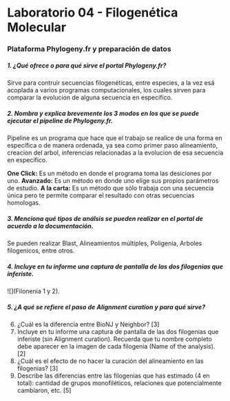 # Laboratorio 04 - Filogenética Molecular

### Plataforma Phylogeny.fr y preparación de datos

##### 1. ¿Qué ofrece o para qué sirve el portal Phylogeny.fr?

Sirve para contruir secuencias filogenéticas, entre especies, a la vez esá acoplada a varios programas computacionales, los cuales sirven para comparar la evolucion de alguna secuencia en específico.

##### 2. Nombra y explica brevemente los 3 modos en los que se puede ejecutar el pipeline de Phylogeny.fr.

Pipeline es un programa que hace que el trabajo se realice de una forma en específica o de manera ordenada, ya sea como primer paso alineamiento, creacion del arbol, inferencias relacionadas a la evolucion de esa secuencia en específico. 

**One Click:**    Es un método en donde el programa toma las desiciones por uno.
**Avanzado:**     Es un método en donde uno elige sus propios parámetros de estudio.
**A la carta:**   Es un método que sólo trabaja con una secuencia única pero te permite comparar el resultado con otras secuencias homologas.

##### 3. Menciona qué tipos de análsis se pueden realizar en el portal de acuerdo a la documentación. 

Se pueden realizar Blast, Alineamientos múltiples, Poligenia, Arboles filogenicos, entre otros.

##### 4. Incluye en tu informe una captura de pantalla de las dos filogenias que inferiste.

![](Filonenia 1 y 2).

##### 5. ¿A qué se refiere el paso de Alignment curation y para qué sirve? 


6. ¿Cuál es la diferencia entre BioNJ y Neighbor? [3]
7. Incluye en tu informe una captura de pantalla de las dos filogenias que inferiste (sin Alignment curation). Recuerda que tu nombre completo debe aparecer en la imagen de cada filogenia (Name of the analysis). [2]
8. ¿Cuál es el efecto de no hacer la curación del alineamiento en las filogenias? [3]
9. Describe las diferencias entre las filogenias que has estimado (4 en total): cantidad de grupos monofiléticos, relaciones que potencialmente cambiaron, etc. [5]

